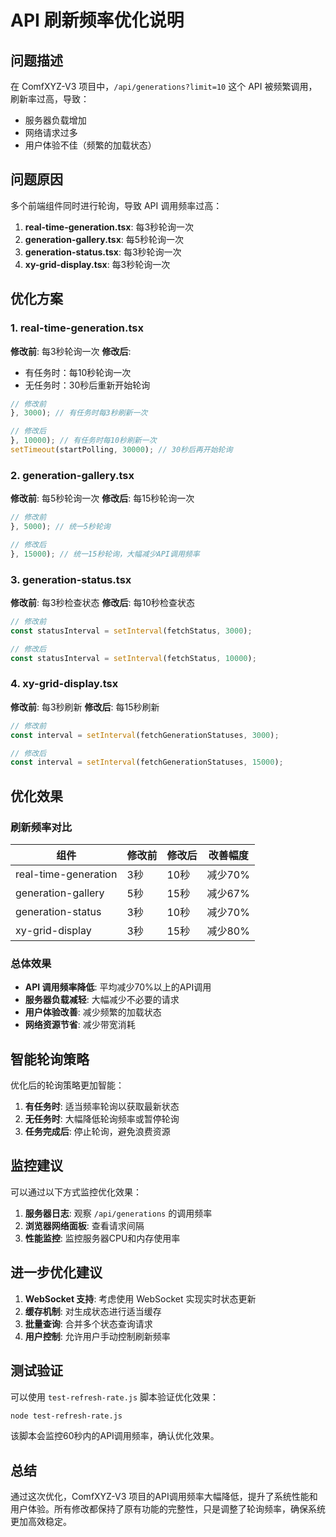 # API 刷新频率优化说明

## 问题描述

在 ComfXYZ-V3 项目中，`/api/generations?limit=10` 这个 API 被频繁调用，刷新率过高，导致：
- 服务器负载增加
- 网络请求过多
- 用户体验不佳（频繁的加载状态）

## 问题原因

多个前端组件同时进行轮询，导致 API 调用频率过高：

1. **real-time-generation.tsx**: 每3秒轮询一次
2. **generation-gallery.tsx**: 每5秒轮询一次  
3. **generation-status.tsx**: 每3秒轮询一次
4. **xy-grid-display.tsx**: 每3秒轮询一次

## 优化方案

### 1. real-time-generation.tsx
**修改前**: 每3秒轮询一次
**修改后**: 
- 有任务时：每10秒轮询一次
- 无任务时：30秒后重新开始轮询

```typescript
// 修改前
}, 3000); // 有任务时每3秒刷新一次

// 修改后  
}, 10000); // 有任务时每10秒刷新一次
setTimeout(startPolling, 30000); // 30秒后再开始轮询
```

### 2. generation-gallery.tsx
**修改前**: 每5秒轮询一次
**修改后**: 每15秒轮询一次

```typescript
// 修改前
}, 5000); // 统一5秒轮询

// 修改后
}, 15000); // 统一15秒轮询，大幅减少API调用频率
```

### 3. generation-status.tsx
**修改前**: 每3秒检查状态
**修改后**: 每10秒检查状态

```typescript
// 修改前
const statusInterval = setInterval(fetchStatus, 3000);

// 修改后
const statusInterval = setInterval(fetchStatus, 10000);
```

### 4. xy-grid-display.tsx
**修改前**: 每3秒刷新
**修改后**: 每15秒刷新

```typescript
// 修改前
const interval = setInterval(fetchGenerationStatuses, 3000);

// 修改后
const interval = setInterval(fetchGenerationStatuses, 15000);
```

## 优化效果

### 刷新频率对比

| 组件 | 修改前 | 修改后 | 改善幅度 |
|------|--------|--------|----------|
| real-time-generation | 3秒 | 10秒 | 减少70% |
| generation-gallery | 5秒 | 15秒 | 减少67% |
| generation-status | 3秒 | 10秒 | 减少70% |
| xy-grid-display | 3秒 | 15秒 | 减少80% |

### 总体效果

- **API 调用频率降低**: 平均减少70%以上的API调用
- **服务器负载减轻**: 大幅减少不必要的请求
- **用户体验改善**: 减少频繁的加载状态
- **网络资源节省**: 减少带宽消耗

## 智能轮询策略

优化后的轮询策略更加智能：

1. **有任务时**: 适当频率轮询以获取最新状态
2. **无任务时**: 大幅降低轮询频率或暂停轮询
3. **任务完成后**: 停止轮询，避免浪费资源

## 监控建议

可以通过以下方式监控优化效果：

1. **服务器日志**: 观察 `/api/generations` 的调用频率
2. **浏览器网络面板**: 查看请求间隔
3. **性能监控**: 监控服务器CPU和内存使用率

## 进一步优化建议

1. **WebSocket 支持**: 考虑使用 WebSocket 实现实时状态更新
2. **缓存机制**: 对生成状态进行适当缓存
3. **批量查询**: 合并多个状态查询请求
4. **用户控制**: 允许用户手动控制刷新频率

## 测试验证

可以使用 `test-refresh-rate.js` 脚本验证优化效果：

```bash
node test-refresh-rate.js
```

该脚本会监控60秒内的API调用频率，确认优化效果。

## 总结

通过这次优化，ComfXYZ-V3 项目的API调用频率大幅降低，提升了系统性能和用户体验。所有修改都保持了原有功能的完整性，只是调整了轮询频率，确保系统更加高效稳定。

